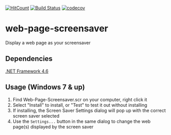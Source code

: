 [![HitCount](http://hits.dwyl.io/TioNoob/web-page-screensaver.svg)](http://hits.dwyl.io/TioNoob/web-page-screensaver)
[![Build Status](https://travis-ci.org/TioNoob/web-page-screensaver.svg?branch=master)](https://travis-ci.org/TioNoob/web-page-screensaver)
[![codecov](https://codecov.io/gh/TioNoob/web-page-screensaver/branch/master/graph/badge.svg)](https://codecov.io/gh/TioNoob/web-page-screensaver)

# web-page-screensaver

Display a web page as your screensaver

## Dependencies

[.NET Framework 4.6](https://www.microsoft.com/en-us/download/details.aspx?id=48130)

## Usage (Windows 7 & up)

1. Find Web-Page-Screensaver.scr on your computer, right click it
2. Select "Install" to install, or "Test" to test it out without installing
3. If installing, the Screen Saver Settings dialog will pop up with the correct screen saver selected
4. Use the `Settings...` button in the same dialog to change the web page(s) displayed by the screen saver
